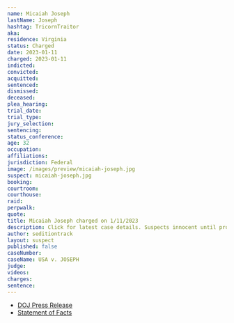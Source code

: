 ```yaml
---
name: Micaiah Joseph
lastName: Joseph
hashtag: TricornTraitor
aka:
residence: Virginia
status: Charged
date: 2023-01-11
charged: 2023-01-11
indicted:
convicted:
acquitted:
sentenced:
dismissed:
deceased:
plea_hearing:
trial_date:
trial_type:
jury_selection:
sentencing:
status_conference:
age: 32
occupation:
affiliations:
jurisdiction: Federal
image: /images/preview/micaiah-joseph.jpg
suspect: micaiah-joseph.jpg
booking:
courtroom:
courthouse:
raid:
perpwalk:
quote:
title: Micaiah Joseph charged on 1/11/2023
description: Click for latest case details. Suspects innocent until proven guilty.
author: seditiontrack
layout: suspect
published: false
caseNumber: 
caseName: USA v. JOSEPH
judge:
videos:
charges:
sentence:
---
```

- [DOJ Press Release](https://www.justice.gov/usao-dc/pr/three-arrested-felony-charges-actions-during-jan-6-capitol-breach)
- [Statement of Facts](https://storage.courtlistener.com/recap/gov.uscourts.dcd.250930/gov.uscourts.dcd.250930.1.1.pdf)

